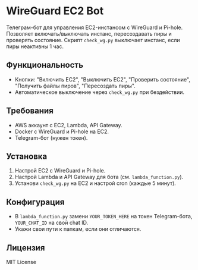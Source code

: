 # WireGuard EC2 Bot

Телеграм-бот для управления EC2-инстансом с WireGuard и Pi-hole. Позволяет включать/выключать инстанс, пересоздавать пиры и проверять состояние. Скрипт `check_wg.py` выключает инстанс, если пиры неактивны 1 час.

## Функциональность
- Кнопки: "Включить EC2", "Выключить EC2", "Проверить состояние", "Получить файлы пиров", "Пересоздать пиры".
- Автоматическое выключение через `check_wg.py` при бездействии.

## Требования
- AWS аккаунт с EC2, Lambda, API Gateway.
- Docker с WireGuard и Pi-hole на EC2.
- Telegram-бот (нужен токен).

## Установка
1. Настрой EC2 с WireGuard и Pi-hole.
2. Настрой Lambda и API Gateway для бота (см. `lambda_function.py`).
3. Установи `check_wg.py` на EC2 и настрой cron (каждые 5 минут).

## Конфигурация
- В `lambda_function.py` замени `YOUR_TOKEN_HERE` на токен Telegram-бота, `YOUR_CHAT_ID` на свой chat ID.
- Укажи свои пути к папкам, если они отличаются.

## Лицензия
MIT License
